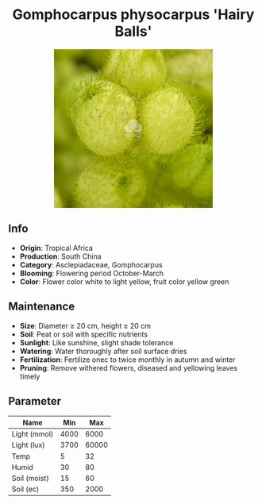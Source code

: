 <h1 align='center'>Gomphocarpus physocarpus 'Hairy Balls'</h1>
<p align="center">
    <img 
        align='center'
        width='320'
        src="../images/gomphocarpus physocarpus hairy balls.png" 
        alt='Gomphocarpus physocarpus 'Hairy Balls'' />
</p>

## Info

 - **Origin**: Tropical Africa
 - **Production**: South China
 - **Category**: Asclepiadaceae, Gomphocarpus
 - **Blooming**: Flowering period October-March
 - **Color**: Flower color white to light yellow, fruit color yellow green

## Maintenance

 - **Size**: Diameter ≥ 20 cm, height ≥ 20 cm
 - **Soil**: Peat or soil with specific nutrients
 - **Sunlight**: Like sunshine, slight shade tolerance
 - **Watering**: Water thoroughly after soil surface dries
 - **Fertilization**: Fertilize onec to twice monthly in autumn and winter
 - **Pruning**: Remove withered flowers, diseased and yellowing leaves timely

## Parameter

| Name         | Min  | Max   |
|--------------|------|-------|
| Light (mmol) | 4000 | 6000  |
| Light (lux)  | 3700 | 60000 |
| Temp         | 5    | 32    |
| Humid        | 30   | 80    |
| Soil (moist) | 15   | 60    |
| Soil (ec)    | 350  | 2000  |